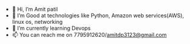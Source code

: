 - 👋 Hi, I’m Amit patil
- 👀 I’m Good at technologies like Python, Amazon web services(AWS), linux os, networking
- 🌱 I’m currently learning Devops 
- 📫 You can reach me on 7795912620/amitdp3123@gmail.com

<!---
amitdp3123/amitdp3123 is a ✨ special ✨ repository because its `README.md` (this file) appears on your GitHub profile.
You can click the Preview link to take a look at your changes.
--->

